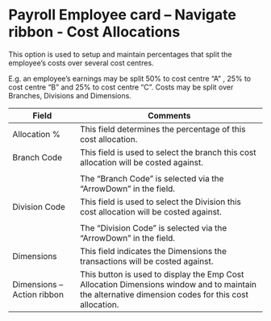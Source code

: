 # Payroll Employee card – Navigate ribbon - Cost Allocations

This option is used to setup and maintain percentages that split the employee’s costs over several cost centres.

 
E.g. an employee’s earnings may be split 50% to cost centre “A” , 25% to cost centre “B” and 25% to cost centre “C”.  Costs may be split over Branches, Divisions and Dimensions.


 |Field|Comments|
|---|---|
|Allocation %|This field determines the percentage of this cost allocation.|
|Branch Code|This field is used to select the branch this cost allocation will be costed against.|
|||
||The “Branch Code” is selected via the “ArrowDown” in the field.| 
|Division Code|This field is used to select the Division this cost allocation will be costed against.|
|||
||The “Division Code” is selected via the “ArrowDown” in the field.|
|Dimensions|This field indicates the Dimensions the transactions will be costed against.|
|Dimensions – Action ribbon|This button is used to display the Emp Cost Allocation Dimensions window and to maintain the alternative dimension codes for this cost allocation.|
